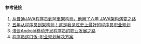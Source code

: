 





#### 参考链接

1. [从普通JAVA程序员到阿里架构师，他用了六年 JAVA架构演变之路](https://blog.csdn.net/u013322876/article/details/78883583)
2. [五年从程序员到架构师！这是我见过史上最好的程序员职业规划](https://www.jianshu.com/p/4afeba725b2e)
3. [浅谈Android移动开发程序员的职业发展之路](https://blog.csdn.net/mouseking1993/article/details/71249569)
4. [程序员这口饭-职业规划解决方案](https://www.cnblogs.com/bad-man/p/7812964.html)